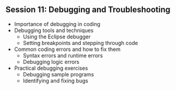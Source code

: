 ## Session 11: Debugging and Troubleshooting
- Importance of debugging in coding
- Debugging tools and techniques
  - Using the Eclipse debugger
  - Setting breakpoints and stepping through code
- Common coding errors and how to fix them
  - Syntax errors and runtime errors
  - Debugging logic errors
- Practical debugging exercises
  - Debugging sample programs
  - Identifying and fixing bugs
